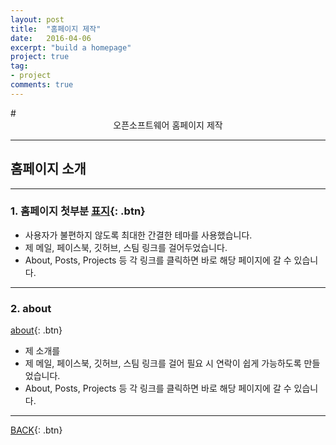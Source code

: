 ```yaml
---
layout: post
title:  "홈페이지 제작"
date:   2016-04-06
excerpt: "build a homepage"
project: true
tag:
- project
comments: true
---
```

<center></center>
# <center>오픈소프트웨어 홈페이지 제작</center>

---

## 홈페이지 소개

---


### 1. 홈페이지 첫부분 [표지](https://hoj0610.github.io/){: .btn}

- 사용자가 불편하지 않도록 최대한 간결한 테마를 사용했습니다.
- 제 메일, 페이스북, 깃허브, 스팀 링크를 걸어두었습니다.
- About, Posts, Projects 등 각 링크를 클릭하면 바로 해당 페이지에 갈 수 있습니다.

---

### 2. about
[about](https://hoj0610.github.io/about/){: .btn}
- 제 소개를
- 제 메일, 페이스북, 깃허브, 스팀 링크를 걸어 필요 시 연락이 쉽게 가능하도록 만들었습니다.
- About, Posts, Projects 등 각 링크를 클릭하면 바로 해당 페이지에 갈 수 있습니다.

---

[BACK](https://hoj0610.github.io/projects/){: .btn}

